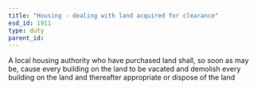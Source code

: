 ```yaml
---
title: "Housing - dealing with land acquired for clearance"
esd_id: 1911
type: duty
parent_id:  
---
```


A local housing authority who have purchased land shall, so soon as may be, cause every building on the land to be vacated and demolish every building on the land and thereafter appropriate or dispose of the land

